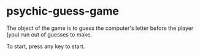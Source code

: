 # psychic-guess-game
The object of the game is to guess the computer's letter before the player (you) run out of guesses to make.

To start, press any key to start. 
